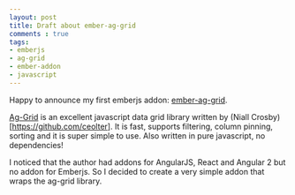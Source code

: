 ```yaml
---
layout: post
title: Draft about ember-ag-grid
comments : true
tags:
- emberjs
- ag-grid
- ember-addon
- javascript
---
```


Happy to announce my first emberjs addon: [ember-ag-grid](https://github.com/supersabillon/ember-ag-grid).

[Ag-Grid](https://github.com/ceolter/ag-grid/) is an excellent javascript data grid library written by (Niall Crosby)[https://github.com/ceolter]. It is fast, supports filtering, column pinning, sorting and it is super simple to use. Also written in pure javascript, no dependencies!

I noticed that the author had addons for AngularJS, React and Angular 2 but no addon for Emberjs. So I decided to create a very simple addon that wraps the ag-grid library.